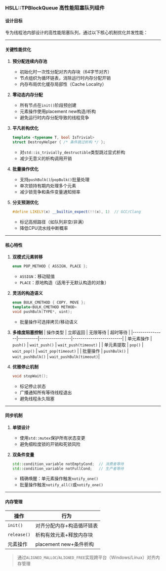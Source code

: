 ### HSLL::TPBlockQueue 高性能阻塞队列组件

#### 设计目标
专为线程池内部设计的高性能阻塞队列，通过以下核心机制优化并发性能：

---

#### 关键性能优化

1. **预分配连续内存池**
   - 初始化时一次性分配对齐内存块（64字节对齐）
   - 节点组织为循环链表，消除运行时内存分配开销
   - 内存布局优化缓存局部性（Cache Locality）

2. **零动态内存分配**
   - 所有节点在`init()`阶段预创建
   - 元素操作使用placement new构造/析构
   - 避免运行时内存分配导致的线程竞争

3. **平凡析构优化**
   ```cpp
   template <typename T, bool IsTrivial>
   struct DestroyHelper { /* 条件跳过析构 */ };
   ```
   - 对`std::is_trivially_destructible`类型跳过显式析构
   - 减少无意义的析构调用开销

4. **批量操作优化**
   - 支持`pushBulk()`/`popBulk()`批量处理
   - 单次锁持有期内处理多个元素
   - 减少锁竞争和条件变量通知频率

5. **分支预测优化**
   ```cpp
   #define LIKELY(x) __builtin_expect(!!(x), 1)  // GCC/Clang
   ```
   - 标记高频路径（如队列非空/非满）
   - 降低CPU流水线中断概率

---

#### 核心特性

1. **双模式元素转移**
   ```cpp
   enum POP_METHOD { ASSIGN, PLACE };
   ```
   - `ASSIGN`：移动赋值
   - `PLACE`：原地构造（适用于无默认构造的对象）

2. **灵活的构造语义**
   ```cpp
   enum BULK_CMETHOD { COPY, MOVE };
   template<BULK_CMETHOD METHOD>
   void pushBulk(TYPE*, uint);
   ```
   - 批量操作可选择拷贝/移动语义

3. **多维度阻塞控制**
   | 操作类型       | 立即返回 | 无限等待       | 超时等待                |
   |----------------|----------|----------------|-------------------------|
   | 单元素操作     | `push()` | `wait_push()`  | `wait_push(timeout)`    |
   | 单元素提取     | `pop()`  | `wait_pop()`   | `wait_pop(timeout)`     |
   | 批量操作       | `pushBulk()` | `wait_pushBulk()` | `wait_pushBulk(timeout)`|

4. **优雅停止机制**
   ```cpp
   void stopWait();
   ```
   - 标记停止状态
   - 广播通知所有等待线程退出
   - 避免线程永久阻塞
---

#### 同步机制

1. **单锁设计** 
   - 使用`std::mutex`保护所有状态变更
   - 避免细粒度锁的开销和死锁风险

2. **双条件变量**
   ```cpp
   std::condition_variable notEmptyCond;  // 消费者等待
   std::condition_variable notFullCond;   // 生产者等待
   ```
   - 精确唤醒：单元素操作触发`notify_one()`
   - 批量操作触发`notify_all()`或`notify_one()`

---

#### 内存管理

| 操作         | 行为                              |
|--------------|-----------------------------------|
| `init()`     | 对齐分配内存+构造循环链表         |
| `release()`  | 析构有效元素+释放内存块           |
| 元素操作     | placement new+条件析构            |

> 通过`ALIGNED_MALLOC`/`ALIGNED_FREE`实现跨平台（Windows/Linux）对齐内存管理
